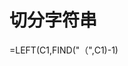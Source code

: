 <!--
 * @Author: wjn
 * @Date: 2020-04-15 11:53:09
 * @LastEditors: wjn
 * @LastEditTime: 2020-05-21 18:29:25
 -->

 # 切分字符串
=LEFT(C1,FIND("（",C1)-1)